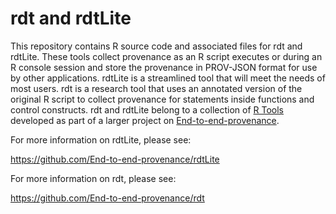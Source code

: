 rdt and rdtLite
===============

This repository contains R source code and associated files for rdt and rdtLite. These tools collect provenance as an R script executes or during an R console session and store the provenance in PROV-JSON format for use by other applications. rdtLite is a streamlined tool that will meet the needs of most users. rdt is a research tool that uses an annotated version of the original R script to collect provenance for statements inside functions and control constructs. rdt and rdtLite belong to a collection of [R Tools](https://github.com/End-to-end-provenance/End-to-end-provenance.github.io/blob/master/RTools.md) developed as part of a larger project on [End-to-end-provenance](https://github.com/End-to-end-provenance/End-to-end-provenance.github.io/blob/master/README.md).

For more information on rdtLite, please see:

https://github.com/End-to-end-provenance/rdtLite

For more information on rdt, please see:

https://github.com/End-to-end-provenance/rdt
